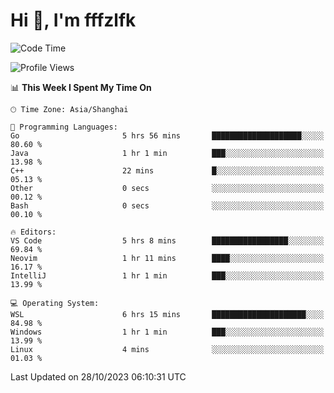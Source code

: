 # Hi 👋, I'm fffzlfk

<!--START_SECTION:waka-->
![Code Time](http://img.shields.io/badge/Code%20Time-531%20hrs%2023%20mins-blue)

![Profile Views](http://img.shields.io/badge/Profile%20Views-0-blue)

📊 **This Week I Spent My Time On** 

```text
🕑︎ Time Zone: Asia/Shanghai

💬 Programming Languages: 
Go                       5 hrs 56 mins       ████████████████████░░░░░   80.60 % 
Java                     1 hr 1 min          ███░░░░░░░░░░░░░░░░░░░░░░   13.98 % 
C++                      22 mins             █░░░░░░░░░░░░░░░░░░░░░░░░   05.13 % 
Other                    0 secs              ░░░░░░░░░░░░░░░░░░░░░░░░░   00.12 % 
Bash                     0 secs              ░░░░░░░░░░░░░░░░░░░░░░░░░   00.10 % 

🔥 Editors: 
VS Code                  5 hrs 8 mins        █████████████████░░░░░░░░   69.84 % 
Neovim                   1 hr 11 mins        ████░░░░░░░░░░░░░░░░░░░░░   16.17 % 
IntelliJ                 1 hr 1 min          ███░░░░░░░░░░░░░░░░░░░░░░   13.99 % 

💻 Operating System: 
WSL                      6 hrs 15 mins       █████████████████████░░░░   84.98 % 
Windows                  1 hr 1 min          ███░░░░░░░░░░░░░░░░░░░░░░   13.99 % 
Linux                    4 mins              ░░░░░░░░░░░░░░░░░░░░░░░░░   01.03 % 
```


 Last Updated on 28/10/2023 06:10:31 UTC
<!--END_SECTION:waka-->
